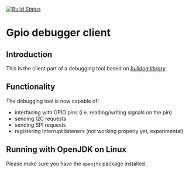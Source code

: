 [![Build Status](https://travis-ci.org/zezulka/GpioDebuggerClient.svg?branch=master)](https://travis-ci.org/zezulka/GpioDebuggerClient)

Gpio debugger client
================

Introduction
------------
This is the client part of a debugging tool based on *[bulldog library](https://github.com/SilverThings/bulldog "Bulldog")*. 

Functionality
--------------
The debugging tool is now capable of:
* interfacing with GPIO pins (i.e. reading/writing signals on the pin)
* sending I2C requests
* sending SPI requests
* registering interrupt listeners (not working properly yet, experimental)

Running with OpenJDK on Linux
------------
Please make sure you have the `openjfx` package installed.
